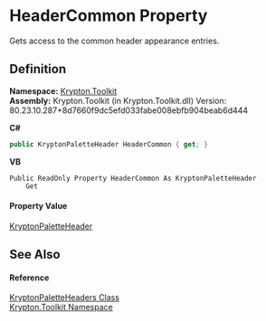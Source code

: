 # HeaderCommon Property


Gets access to the common header appearance entries.



## Definition
**Namespace:** <a href="79d2eac2-21f4-54ff-7552-b20c33c30600.md">Krypton.Toolkit</a>  
**Assembly:** Krypton.Toolkit (in Krypton.Toolkit.dll) Version: 80.23.10.287+8d7660f9dc5efd033fabe008ebfb904beab6d444

**C#**
``` C#
public KryptonPaletteHeader HeaderCommon { get; }
```
**VB**
``` VB
Public ReadOnly Property HeaderCommon As KryptonPaletteHeader
	Get
```



#### Property Value
<a href="bd2516d9-f1c6-0a07-fa7a-1bfe9753e8cb.md">KryptonPaletteHeader</a>

## See Also


#### Reference
<a href="cc60a687-6bd5-e3d7-2b2a-4dda8a2ca1c9.md">KryptonPaletteHeaders Class</a>  
<a href="79d2eac2-21f4-54ff-7552-b20c33c30600.md">Krypton.Toolkit Namespace</a>  
